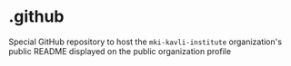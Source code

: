 # .github
Special GitHub repository to host the `mki-kavli-institute` organization's public README displayed on the public organization profile
